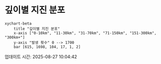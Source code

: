 # 깊이별 지진 분포

```mermaid
xychart-beta
    title "깊이별 지진 분포"
    x-axis ["0-10km", "11-30km", "31-70km", "71-150km", "151-300km", "300km+"]
    y-axis "발생 횟수" 0 --> 1700
    bar [615, 1698, 104, 17, 1, 2]
```

업데이트 시간: 2025-08-27 10:04:42
